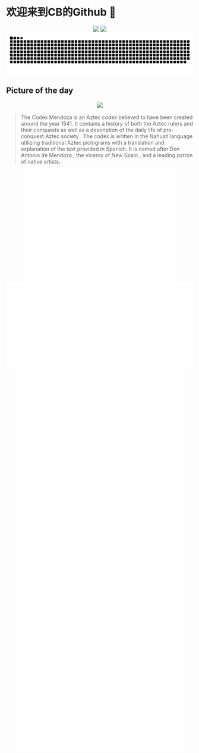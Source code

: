 
# 欢迎来到CB的Github 👋

<div align="center">
  <img height="137px" src="https://github-readme-stats.vercel.app/api?username=SuperCB&show_icons=true&theme=radical" />
  <img height="137px" src="https://github-readme-stats.vercel.app/api/top-langs/?username=SuperCB&hide_title=true&hide_border=true&layout=compact&langs_count=6&text_color=000&icon_color=fff" />
</div>


<div align="center">
    <img src="./contribution-snake/github-contribution-grid-snake.svg" />
</div>



## Picture of the day
<div align="center">
  <img width=400px src="https://upload.wikimedia.org/wikipedia/commons/thumb/a/aa/CodexMendoza01.jpg/525px-CodexMendoza01.jpg" />
</div>

>The  Codex Mendoza  is an  Aztec codex  believed to have been created around the year 1541. It contains a history of both the Aztec rulers and their conquests as well as a description of the daily life of pre-conquest  Aztec society . The codex is written in the  Nahuatl  language utilizing traditional  Aztec pictograms  with a translation and explanation of the text provided in Spanish. It is named after  Don   Antonio de Mendoza , the  viceroy  of  New Spain , and a leading patron of native artists.



<div align="center">
  <img height="300px" src="base_metrics.svg" />
  <img  src="metrics.plugin.calendar.full.svg" />
</div>


<div align="center">
  <img  src="plugin_metrics.svg" /> 
</div>
